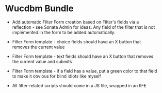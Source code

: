 # Wucdbm Bundle

- Add automatic Filter Form creation based on Filter's fields via a reflection - see Sonata Admin for ideas. Any field of the filter that is not implemented in the form to be added automatically.

- Filter Form template - choice fields should have an X button that removes the current value
- Filter Form template - text fields should have an X button that removes the current value and submits
- Filter Form template - if a field has a value, put a green color to that field to make it obvious for blind idiots like myself
- All filter-related scripts should come in a JS file, wrapped in an IIFE